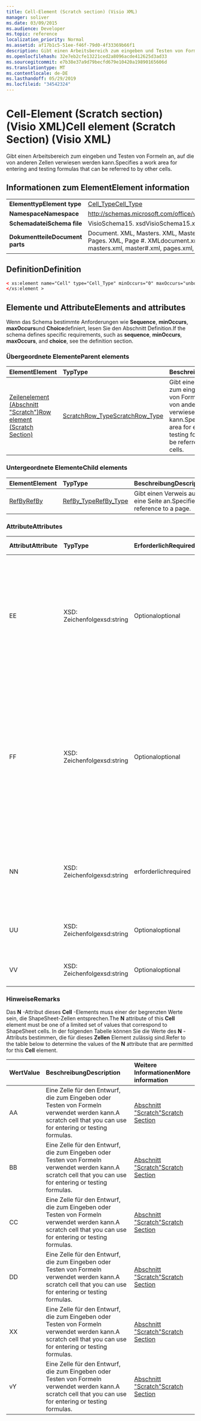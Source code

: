 ```yaml
---
title: Cell-Element (Scratch section) (Visio XML)
manager: soliver
ms.date: 03/09/2015
ms.audience: Developer
ms.topic: reference
localization_priority: Normal
ms.assetid: af17b1c5-51ee-f46f-79d0-4f33369b66f1
description: Gibt einen Arbeitsbereich zum eingeben und Testen von Formeln an, auf die von anderen Zellen verwiesen werden kann.
ms.openlocfilehash: 32e7eb2cfe13221ced2a8096acde412625d3ad33
ms.sourcegitcommit: e7b38e37a9d79becfd679e10420a19890165606d
ms.translationtype: MT
ms.contentlocale: de-DE
ms.lasthandoff: 05/29/2019
ms.locfileid: "34542324"
---
```

# <a name="cell-element-scratch-section-visio-xml"></a><span data-ttu-id="7d3a9-103">Cell-Element (Scratch section) (Visio XML)</span><span class="sxs-lookup"><span data-stu-id="7d3a9-103">Cell element (Scratch Section) (Visio XML)</span></span>

<span data-ttu-id="7d3a9-104">Gibt einen Arbeitsbereich zum eingeben und Testen von Formeln an, auf die von anderen Zellen verwiesen werden kann.</span><span class="sxs-lookup"><span data-stu-id="7d3a9-104">Specifies a work area for entering and testing formulas that can be referred to by other cells.</span></span>
  
## <a name="element-information"></a><span data-ttu-id="7d3a9-105">Informationen zum Element</span><span class="sxs-lookup"><span data-stu-id="7d3a9-105">Element information</span></span>

|||
|:-----|:-----|
|<span data-ttu-id="7d3a9-106">**Elementtyp**</span><span class="sxs-lookup"><span data-stu-id="7d3a9-106">**Element type**</span></span> <br/> |[<span data-ttu-id="7d3a9-107">Cell_Type</span><span class="sxs-lookup"><span data-stu-id="7d3a9-107">Cell_Type</span></span>](cell_type-complextypevisio-xml.md) <br/> |
|<span data-ttu-id="7d3a9-108">**Namespace**</span><span class="sxs-lookup"><span data-stu-id="7d3a9-108">**Namespace**</span></span> <br/> |http://schemas.microsoft.com/office/visio/2012/main  <br/> |
|<span data-ttu-id="7d3a9-109">**Schemadatei**</span><span class="sxs-lookup"><span data-stu-id="7d3a9-109">**Schema file**</span></span> <br/> |<span data-ttu-id="7d3a9-110">VisioSchema15. xsd</span><span class="sxs-lookup"><span data-stu-id="7d3a9-110">VisioSchema15.xsd</span></span>  <br/> |
|<span data-ttu-id="7d3a9-111">**Dokumentteile**</span><span class="sxs-lookup"><span data-stu-id="7d3a9-111">**Document parts**</span></span> <br/> |<span data-ttu-id="7d3a9-112">Document. XML, Masters. XML, Master #. XML, Pages. XML, Page #. XML</span><span class="sxs-lookup"><span data-stu-id="7d3a9-112">document.xml, masters.xml, master#.xml, pages.xml, page#.xml</span></span>  <br/> |
   
## <a name="definition"></a><span data-ttu-id="7d3a9-113">Definition</span><span class="sxs-lookup"><span data-stu-id="7d3a9-113">Definition</span></span>

```XML
< xs:element name="Cell" type="Cell_Type" minOccurs="0" maxOccurs="unbounded" >
</xs:element >
```

## <a name="elements-and-attributes"></a><span data-ttu-id="7d3a9-114">Elemente und Attribute</span><span class="sxs-lookup"><span data-stu-id="7d3a9-114">Elements and attributes</span></span>

<span data-ttu-id="7d3a9-115">Wenn das Schema bestimmte Anforderungen wie **Sequence**, **minOccurs**, **maxOccurs**und **Choice**definiert, lesen Sie den Abschnitt Definition.</span><span class="sxs-lookup"><span data-stu-id="7d3a9-115">If the schema defines specific requirements, such as **sequence**, **minOccurs**, **maxOccurs**, and **choice**, see the definition section.</span></span> 
  
### <a name="parent-elements"></a><span data-ttu-id="7d3a9-116">Übergeordnete Elemente</span><span class="sxs-lookup"><span data-stu-id="7d3a9-116">Parent elements</span></span>

|<span data-ttu-id="7d3a9-117">**Element**</span><span class="sxs-lookup"><span data-stu-id="7d3a9-117">**Element**</span></span>|<span data-ttu-id="7d3a9-118">**Typ**</span><span class="sxs-lookup"><span data-stu-id="7d3a9-118">**Type**</span></span>|<span data-ttu-id="7d3a9-119">**Beschreibung**</span><span class="sxs-lookup"><span data-stu-id="7d3a9-119">**Description**</span></span>|
|:-----|:-----|:-----|
|[<span data-ttu-id="7d3a9-120">Zeilenelement (Abschnitt "Scratch")</span><span class="sxs-lookup"><span data-stu-id="7d3a9-120">Row element (Scratch Section)</span></span>](row-element-scratch-sectionvisio-xml.md) <br/> |[<span data-ttu-id="7d3a9-121">ScratchRow_Type</span><span class="sxs-lookup"><span data-stu-id="7d3a9-121">ScratchRow_Type</span></span>](scratch_type-complextypevisio-xml.md) <br/> |<span data-ttu-id="7d3a9-122">Gibt einen Arbeitsbereich zum eingeben und Testen von Formeln an, auf die von anderen Zellen verwiesen werden kann.</span><span class="sxs-lookup"><span data-stu-id="7d3a9-122">Specifies a work area for entering and testing formulas that can be referred to by other cells.</span></span>  <br/> |
   
### <a name="child-elements"></a><span data-ttu-id="7d3a9-123">Untergeordnete Elemente</span><span class="sxs-lookup"><span data-stu-id="7d3a9-123">Child elements</span></span>

|<span data-ttu-id="7d3a9-124">**Element**</span><span class="sxs-lookup"><span data-stu-id="7d3a9-124">**Element**</span></span>|<span data-ttu-id="7d3a9-125">**Typ**</span><span class="sxs-lookup"><span data-stu-id="7d3a9-125">**Type**</span></span>|<span data-ttu-id="7d3a9-126">**Beschreibung**</span><span class="sxs-lookup"><span data-stu-id="7d3a9-126">**Description**</span></span>|
|:-----|:-----|:-----|
|[<span data-ttu-id="7d3a9-127">RefBy</span><span class="sxs-lookup"><span data-stu-id="7d3a9-127">RefBy</span></span>](refby-element-cell_type-complextypevisio-xml.md) <br/> |[<span data-ttu-id="7d3a9-128">RefBy_Type</span><span class="sxs-lookup"><span data-stu-id="7d3a9-128">RefBy_Type</span></span>](refby_type-complextypevisio-xml.md) <br/> |<span data-ttu-id="7d3a9-129">Gibt einen Verweis auf eine Seite an.</span><span class="sxs-lookup"><span data-stu-id="7d3a9-129">Specifies a reference to a page.</span></span>  <br/> |
   
### <a name="attributes"></a><span data-ttu-id="7d3a9-130">Attribute</span><span class="sxs-lookup"><span data-stu-id="7d3a9-130">Attributes</span></span>

|<span data-ttu-id="7d3a9-131">**Attribut**</span><span class="sxs-lookup"><span data-stu-id="7d3a9-131">**Attribute**</span></span>|<span data-ttu-id="7d3a9-132">**Typ**</span><span class="sxs-lookup"><span data-stu-id="7d3a9-132">**Type**</span></span>|<span data-ttu-id="7d3a9-133">**Erforderlich**</span><span class="sxs-lookup"><span data-stu-id="7d3a9-133">**Required**</span></span>|<span data-ttu-id="7d3a9-134">**Beschreibung**</span><span class="sxs-lookup"><span data-stu-id="7d3a9-134">**Description**</span></span>|<span data-ttu-id="7d3a9-135">**Mögliche Werte**</span><span class="sxs-lookup"><span data-stu-id="7d3a9-135">**Possible values**</span></span>|
|:-----|:-----|:-----|:-----|:-----|
|<span data-ttu-id="7d3a9-136">E</span><span class="sxs-lookup"><span data-stu-id="7d3a9-136">E</span></span>  <br/> |<span data-ttu-id="7d3a9-137">XSD: Zeichenfolge</span><span class="sxs-lookup"><span data-stu-id="7d3a9-137">xsd:string</span></span>  <br/> |<span data-ttu-id="7d3a9-138">Optional</span><span class="sxs-lookup"><span data-stu-id="7d3a9-138">optional</span></span>  <br/> |<span data-ttu-id="7d3a9-139">Gibt an, dass die Formel zu einem Fehler ausgewertet wird.</span><span class="sxs-lookup"><span data-stu-id="7d3a9-139">Indicates that the formula evaluates to an error.</span></span> <span data-ttu-id="7d3a9-140">Der Wert von **E** ist der aktuelle Wert (eine Fehler Meldungszeichenfolge); der Wert des **V** -Attributs ist der letzte gültige Wert.</span><span class="sxs-lookup"><span data-stu-id="7d3a9-140">The value of **E** is the current value (an error message string); the value of the **V** attribute is the last valid value.</span></span>  <br/> |<span data-ttu-id="7d3a9-141">Eine Fehler Meldungszeichenfolge.</span><span class="sxs-lookup"><span data-stu-id="7d3a9-141">An error message string.</span></span>  <br/> |
|<span data-ttu-id="7d3a9-142">F</span><span class="sxs-lookup"><span data-stu-id="7d3a9-142">F</span></span>  <br/> |<span data-ttu-id="7d3a9-143">XSD: Zeichenfolge</span><span class="sxs-lookup"><span data-stu-id="7d3a9-143">xsd:string</span></span>  <br/> |<span data-ttu-id="7d3a9-144">Optional</span><span class="sxs-lookup"><span data-stu-id="7d3a9-144">optional</span></span>  <br/> | <span data-ttu-id="7d3a9-145">Stellt die Formel des Elements dar.</span><span class="sxs-lookup"><span data-stu-id="7d3a9-145">Represents the element's formula.</span></span> <span data-ttu-id="7d3a9-146">Dieses Attribut kann eine der folgenden Zeichenfolgen enthalten:</span><span class="sxs-lookup"><span data-stu-id="7d3a9-146">This attribute can contain one of the following strings:</span></span>  <br/>  <span data-ttu-id="7d3a9-147">"(eine Formel)", wenn die Formel lokal vorhanden ist</span><span class="sxs-lookup"><span data-stu-id="7d3a9-147">'(some formula)' if the formula exists locally</span></span>  <br/>  <span data-ttu-id="7d3a9-148">`No Formula`Wenn die Formel lokal gelöscht oder blockiert wird</span><span class="sxs-lookup"><span data-stu-id="7d3a9-148">`No Formula` if the formula is locally deleted or blocked</span></span>  <br/>  <span data-ttu-id="7d3a9-149">`Inh`, wenn die Formel vererbt wird.</span><span class="sxs-lookup"><span data-stu-id="7d3a9-149">`Inh` if the formula is inherited.</span></span>  <br/> |<span data-ttu-id="7d3a9-150">Eine Formel.</span><span class="sxs-lookup"><span data-stu-id="7d3a9-150">A formula.</span></span>  <br/> |
|<span data-ttu-id="7d3a9-151">N</span><span class="sxs-lookup"><span data-stu-id="7d3a9-151">N</span></span>  <br/> |<span data-ttu-id="7d3a9-152">XSD: Zeichenfolge</span><span class="sxs-lookup"><span data-stu-id="7d3a9-152">xsd:string</span></span>  <br/> |<span data-ttu-id="7d3a9-153">erforderlich</span><span class="sxs-lookup"><span data-stu-id="7d3a9-153">required</span></span>  <br/> |<span data-ttu-id="7d3a9-154">Stellt den Namen der ShapeSheet-Zelle dar.</span><span class="sxs-lookup"><span data-stu-id="7d3a9-154">Represents the name of the ShapeSheet cell.</span></span>  <br/> |<span data-ttu-id="7d3a9-155">Der Name der ShapeSheet-Zelle.</span><span class="sxs-lookup"><span data-stu-id="7d3a9-155">The name of the ShapeSheet cell.</span></span>  <br/> <span data-ttu-id="7d3a9-156">Weitere Informationen finden Sie im Abschnitt "Hinweise" weiter unten.</span><span class="sxs-lookup"><span data-stu-id="7d3a9-156">See the Remarks section below.</span></span>  <br/> |
|<span data-ttu-id="7d3a9-157">U</span><span class="sxs-lookup"><span data-stu-id="7d3a9-157">U</span></span>  <br/> |<span data-ttu-id="7d3a9-158">XSD: Zeichenfolge</span><span class="sxs-lookup"><span data-stu-id="7d3a9-158">xsd:string</span></span>  <br/> |<span data-ttu-id="7d3a9-159">Optional</span><span class="sxs-lookup"><span data-stu-id="7d3a9-159">optional</span></span>  <br/> |<span data-ttu-id="7d3a9-160">Stellt eine Maßeinheit dar, bei der es sich bei der Standardeinstellung um DL handelt.</span><span class="sxs-lookup"><span data-stu-id="7d3a9-160">Represents a unit of measure The default is DL.</span></span>  <br/> |<span data-ttu-id="7d3a9-161">Die Einheiten der Zelle.</span><span class="sxs-lookup"><span data-stu-id="7d3a9-161">The units of the cell.</span></span>  <br/> |
|<span data-ttu-id="7d3a9-162">V</span><span class="sxs-lookup"><span data-stu-id="7d3a9-162">V</span></span>  <br/> |<span data-ttu-id="7d3a9-163">XSD: Zeichenfolge</span><span class="sxs-lookup"><span data-stu-id="7d3a9-163">xsd:string</span></span>  <br/> |<span data-ttu-id="7d3a9-164">Optional</span><span class="sxs-lookup"><span data-stu-id="7d3a9-164">optional</span></span>  <br/> |<span data-ttu-id="7d3a9-165">Stellt den Wert der Zelle dar.</span><span class="sxs-lookup"><span data-stu-id="7d3a9-165">Represents the value of the cell.</span></span>  <br/> |<span data-ttu-id="7d3a9-166">Der Wert der ShapeSheet-Zelle.</span><span class="sxs-lookup"><span data-stu-id="7d3a9-166">The value of the ShapeSheet cell.</span></span>  <br/> |
   
### <a name="remarks"></a><span data-ttu-id="7d3a9-167">Hinweise</span><span class="sxs-lookup"><span data-stu-id="7d3a9-167">Remarks</span></span>

<span data-ttu-id="7d3a9-168">Das **N** -Attribut dieses **Cell** -Elements muss einer der begrenzten Werte sein, die ShapeSheet-Zellen entsprechen.</span><span class="sxs-lookup"><span data-stu-id="7d3a9-168">The **N** attribute of this **Cell** element must be one of a limited set of values that correspond to ShapeSheet cells.</span></span> <span data-ttu-id="7d3a9-169">In der folgenden Tabelle können Sie die Werte des **N** -Attributs bestimmen, die für dieses **Zellen** Element zulässig sind.</span><span class="sxs-lookup"><span data-stu-id="7d3a9-169">Refer to the table below to determine the values of the **N** attribute that are permitted for this **Cell** element.</span></span> 
  
|<span data-ttu-id="7d3a9-170">**Wert**</span><span class="sxs-lookup"><span data-stu-id="7d3a9-170">**Value**</span></span>|<span data-ttu-id="7d3a9-171">**Beschreibung**</span><span class="sxs-lookup"><span data-stu-id="7d3a9-171">**Description**</span></span>|<span data-ttu-id="7d3a9-172">**Weitere Informationen**</span><span class="sxs-lookup"><span data-stu-id="7d3a9-172">**More information**</span></span>|
|:-----|:-----|:-----|
|<span data-ttu-id="7d3a9-173">A</span><span class="sxs-lookup"><span data-stu-id="7d3a9-173">A</span></span>  <br/> |<span data-ttu-id="7d3a9-174">Eine Zelle für den Entwurf, die zum Eingeben oder Testen von Formeln verwendet werden kann.</span><span class="sxs-lookup"><span data-stu-id="7d3a9-174">A scratch cell that you can use for entering or testing formulas.</span></span>  <br/> |[<span data-ttu-id="7d3a9-175">Abschnitt "Scratch"</span><span class="sxs-lookup"><span data-stu-id="7d3a9-175">Scratch Section</span></span>](scratch-section.md) <br/> |
|<span data-ttu-id="7d3a9-176">B</span><span class="sxs-lookup"><span data-stu-id="7d3a9-176">B</span></span>  <br/> |<span data-ttu-id="7d3a9-177">Eine Zelle für den Entwurf, die zum Eingeben oder Testen von Formeln verwendet werden kann.</span><span class="sxs-lookup"><span data-stu-id="7d3a9-177">A scratch cell that you can use for entering or testing formulas.</span></span>  <br/> |[<span data-ttu-id="7d3a9-178">Abschnitt "Scratch"</span><span class="sxs-lookup"><span data-stu-id="7d3a9-178">Scratch Section</span></span>](scratch-section.md) <br/> |
|<span data-ttu-id="7d3a9-179">C</span><span class="sxs-lookup"><span data-stu-id="7d3a9-179">C</span></span>  <br/> |<span data-ttu-id="7d3a9-180">Eine Zelle für den Entwurf, die zum Eingeben oder Testen von Formeln verwendet werden kann.</span><span class="sxs-lookup"><span data-stu-id="7d3a9-180">A scratch cell that you can use for entering or testing formulas.</span></span>  <br/> |[<span data-ttu-id="7d3a9-181">Abschnitt "Scratch"</span><span class="sxs-lookup"><span data-stu-id="7d3a9-181">Scratch Section</span></span>](scratch-section.md) <br/> |
|<span data-ttu-id="7d3a9-182">D</span><span class="sxs-lookup"><span data-stu-id="7d3a9-182">D</span></span>  <br/> |<span data-ttu-id="7d3a9-183">Eine Zelle für den Entwurf, die zum Eingeben oder Testen von Formeln verwendet werden kann.</span><span class="sxs-lookup"><span data-stu-id="7d3a9-183">A scratch cell that you can use for entering or testing formulas.</span></span>  <br/> |[<span data-ttu-id="7d3a9-184">Abschnitt "Scratch"</span><span class="sxs-lookup"><span data-stu-id="7d3a9-184">Scratch Section</span></span>](scratch-section.md) <br/> |
|<span data-ttu-id="7d3a9-185">X</span><span class="sxs-lookup"><span data-stu-id="7d3a9-185">X</span></span>  <br/> |<span data-ttu-id="7d3a9-186">Eine Zelle für den Entwurf, die zum Eingeben oder Testen von Formeln verwendet werden kann.</span><span class="sxs-lookup"><span data-stu-id="7d3a9-186">A scratch cell that you can use for entering or testing formulas.</span></span>  <br/> |[<span data-ttu-id="7d3a9-187">Abschnitt "Scratch"</span><span class="sxs-lookup"><span data-stu-id="7d3a9-187">Scratch Section</span></span>](scratch-section.md) <br/> |
|<span data-ttu-id="7d3a9-188">v</span><span class="sxs-lookup"><span data-stu-id="7d3a9-188">Y</span></span>  <br/> |<span data-ttu-id="7d3a9-189">Eine Zelle für den Entwurf, die zum Eingeben oder Testen von Formeln verwendet werden kann.</span><span class="sxs-lookup"><span data-stu-id="7d3a9-189">A scratch cell that you can use for entering or testing formulas.</span></span>  <br/> |[<span data-ttu-id="7d3a9-190">Abschnitt "Scratch"</span><span class="sxs-lookup"><span data-stu-id="7d3a9-190">Scratch Section</span></span>](scratch-section.md) <br/> |
   

